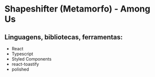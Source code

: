 # Shapeshifter (Metamorfo) - Among Us

## Linguagens, bibliotecas, ferramentas:

- React
- Typescript
- Styled Components
- react-toastify
- polished
